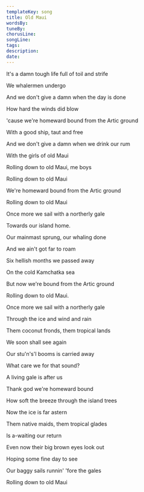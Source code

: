 ```yaml
---
templateKey: song
title: Old Maui  
wordsBy:
tuneBy:
chorusLine:
songLine:
tags:
description:
date:
---
```

It\'s a damn tough life full of toil and strife

We whalermen undergo

And we don\'t give a damn when the day is done

How hard the winds did blow

\'cause we\'re homeward bound from the Artic ground

With a good ship, taut and free

And we don\'t give a damn when we drink our rum

With the girls of old Maui

Rolling down to old Maui, me boys

Rolling down to old Maui

We\'re homeward bound from the Artic ground

Rolling down to old Maui

Once more we sail with a northerly gale

Towards our island home.

Our mainmast sprung, our whaling done

And we ain\'t got far to roam

Six hellish months we passed away

On the cold Kamchatka sea

But now we\'re bound from the Artic ground

Rolling down to old Maui.

Once more we sail with a northerly gale

Through the ice and wind and rain

Them coconut fronds, them tropical lands

We soon shall see again

Our stu\'n\'s\'l booms is carried away

What care we for that sound?

A living gale is after us

Thank god we\'re homeward bound

How soft the breeze through the island trees

Now the ice is far astern

Them native maids, them tropical glades

Is a-waiting our return

Even now their big brown eyes look out

Hoping some fine day to see

Our baggy sails runnin\' \'fore the gales

Rolling down to old Maui
